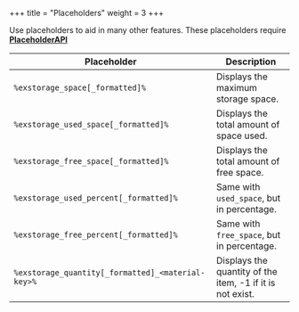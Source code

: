 +++
title = "Placeholders"
weight = 3
+++

Use placeholders to aid in many other features. These placeholders require **[PlaceholderAPI](https://www.spigotmc.org/resources/placeholderapi.6245/)**

| Placeholder | Description |
| --- | --- |
| `%exstorage_space[_formatted]%` | Displays the maximum storage space. |
| `%exstorage_used_space[_formatted]%` | Displays the total amount of space used. |
| `%exstorage_free_space[_formatted]%` | Displays the total amount of free space. |
| `%exstorage_used_percent[_formatted]%` | Same with `used_space`, but in percentage. |
| `%exstorage_free_percent[_formatted]%` | Same with `free_space`, but in percentage. |
| `%exstorage_quantity[_formatted]_<material-key>%` | Displays the quantity of the item, -1 if it is not exist. |
